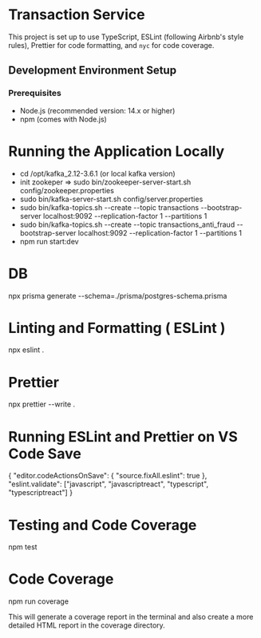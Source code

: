 # Transaction Service

This project is set up to use TypeScript, ESLint (following Airbnb's style rules), Prettier for code formatting, and `nyc` for code coverage.

## Development Environment Setup

### Prerequisites

- Node.js (recommended version: 14.x or higher)
- npm (comes with Node.js)

# Running the Application Locally

- cd /opt/kafka_2.12-3.6.1 (or local kafka version)
- init zookeper => sudo bin/zookeeper-server-start.sh config/zookeeper.properties
- sudo bin/kafka-server-start.sh config/server.properties
- sudo bin/kafka-topics.sh --create --topic transactions --bootstrap-server localhost:9092 --replication-factor 1 --partitions 1
- sudo bin/kafka-topics.sh --create --topic transactions_anti_fraud --bootstrap-server localhost:9092 --replication-factor 1 --partitions 1
- npm run start:dev

# DB

npx prisma generate --schema=./prisma/postgres-schema.prisma

# Linting and Formatting ( ESLint )

npx eslint .

# Prettier

npx prettier --write .

# Running ESLint and Prettier on VS Code Save

{
"editor.codeActionsOnSave": {
"source.fixAll.eslint": true
},
"eslint.validate": ["javascript", "javascriptreact", "typescript", "typescriptreact"]
}

# Testing and Code Coverage

npm test

# Code Coverage

npm run coverage

This will generate a coverage report in the terminal and also create a more detailed HTML report in the coverage directory.
